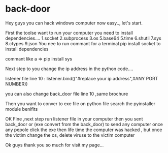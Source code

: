 # back-door


Hey guys you can hack windows computer now easy.., let's start.


First the toolse want to run your computer you need to install dependencies....
1.socket
2.subprocess
3.os
5.base64
5.time
6.shutil
7.sys
8.ctypes
9.json
You nee to run commant for a terminal pip install socket to install dependencies

commant like a => pip install sys

Next step to you change the ip address in the python code.... 

listener file line 10 : listener.bind(("#replace your ip address",#ANY PORT NUMBER))

you can also change back_door file line 10 ,same brochure

Then you want to conver to exe file on python file search the pyinstaller module benifits

OK Fine ,next step run listener file in your computer then you sent back_door or (exe convert from the back_door) to send any computer once any pepole click the exe then life time the computer was hacked , but once the victim change the os, delete viruse to the victim computer


Ok guys thank you so much for visit my page...
